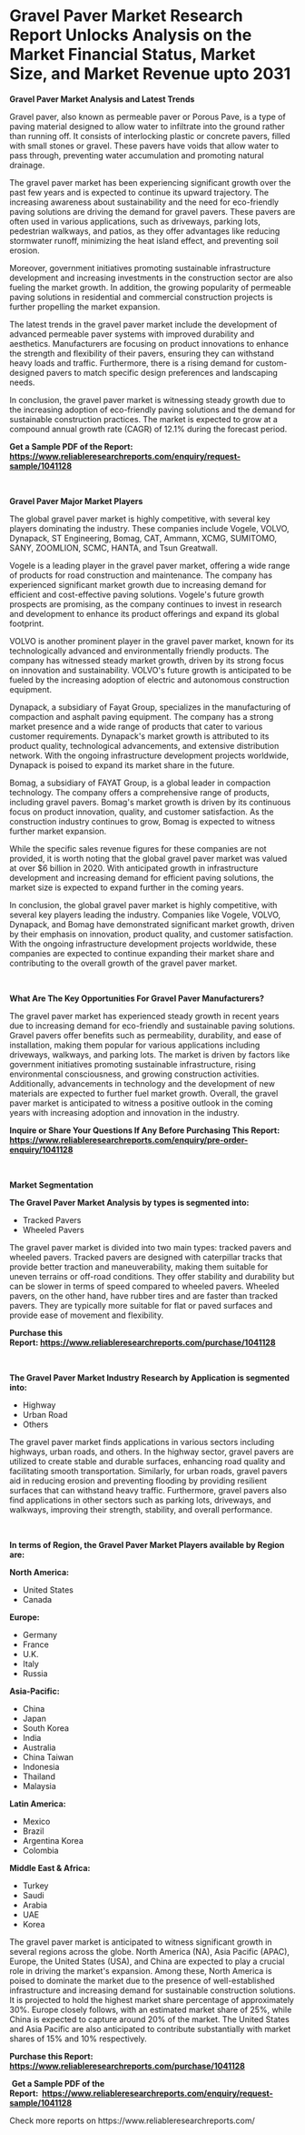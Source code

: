 <p><h1>Gravel Paver Market Research Report Unlocks Analysis on the Market Financial Status, Market Size, and Market Revenue upto 2031</h1></p><p><strong>Gravel Paver Market Analysis and Latest Trends</strong></p>
<p><p>Gravel paver, also known as permeable paver or Porous Pave, is a type of paving material designed to allow water to infiltrate into the ground rather than running off. It consists of interlocking plastic or concrete pavers, filled with small stones or gravel. These pavers have voids that allow water to pass through, preventing water accumulation and promoting natural drainage.</p><p>The gravel paver market has been experiencing significant growth over the past few years and is expected to continue its upward trajectory. The increasing awareness about sustainability and the need for eco-friendly paving solutions are driving the demand for gravel pavers. These pavers are often used in various applications, such as driveways, parking lots, pedestrian walkways, and patios, as they offer advantages like reducing stormwater runoff, minimizing the heat island effect, and preventing soil erosion.</p><p>Moreover, government initiatives promoting sustainable infrastructure development and increasing investments in the construction sector are also fueling the market growth. In addition, the growing popularity of permeable paving solutions in residential and commercial construction projects is further propelling the market expansion.</p><p>The latest trends in the gravel paver market include the development of advanced permeable paver systems with improved durability and aesthetics. Manufacturers are focusing on product innovations to enhance the strength and flexibility of their pavers, ensuring they can withstand heavy loads and traffic. Furthermore, there is a rising demand for custom-designed pavers to match specific design preferences and landscaping needs.</p><p>In conclusion, the gravel paver market is witnessing steady growth due to the increasing adoption of eco-friendly paving solutions and the demand for sustainable construction practices. The market is expected to grow at a compound annual growth rate (CAGR) of 12.1% during the forecast period.</p></p>
<p><strong>Get a Sample PDF of the Report:&nbsp; <a href="https://www.reliableresearchreports.com/enquiry/request-sample/1041128">https://www.reliableresearchreports.com/enquiry/request-sample/1041128</a></strong></p>
<p>&nbsp;</p>
<p><strong>Gravel Paver Major Market Players</strong></p>
<p><p>The global gravel paver market is highly competitive, with several key players dominating the industry. These companies include Vogele, VOLVO, Dynapack, ST Engineering, Bomag, CAT, Ammann, XCMG, SUMITOMO, SANY, ZOOMLION, SCMC, HANTA, and Tsun Greatwall.</p><p>Vogele is a leading player in the gravel paver market, offering a wide range of products for road construction and maintenance. The company has experienced significant market growth due to increasing demand for efficient and cost-effective paving solutions. Vogele's future growth prospects are promising, as the company continues to invest in research and development to enhance its product offerings and expand its global footprint.</p><p>VOLVO is another prominent player in the gravel paver market, known for its technologically advanced and environmentally friendly products. The company has witnessed steady market growth, driven by its strong focus on innovation and sustainability. VOLVO's future growth is anticipated to be fueled by the increasing adoption of electric and autonomous construction equipment.</p><p>Dynapack, a subsidiary of Fayat Group, specializes in the manufacturing of compaction and asphalt paving equipment. The company has a strong market presence and a wide range of products that cater to various customer requirements. Dynapack's market growth is attributed to its product quality, technological advancements, and extensive distribution network. With the ongoing infrastructure development projects worldwide, Dynapack is poised to expand its market share in the future.</p><p>Bomag, a subsidiary of FAYAT Group, is a global leader in compaction technology. The company offers a comprehensive range of products, including gravel pavers. Bomag's market growth is driven by its continuous focus on product innovation, quality, and customer satisfaction. As the construction industry continues to grow, Bomag is expected to witness further market expansion.</p><p>While the specific sales revenue figures for these companies are not provided, it is worth noting that the global gravel paver market was valued at over $6 billion in 2020. With anticipated growth in infrastructure development and increasing demand for efficient paving solutions, the market size is expected to expand further in the coming years.</p><p>In conclusion, the global gravel paver market is highly competitive, with several key players leading the industry. Companies like Vogele, VOLVO, Dynapack, and Bomag have demonstrated significant market growth, driven by their emphasis on innovation, product quality, and customer satisfaction. With the ongoing infrastructure development projects worldwide, these companies are expected to continue expanding their market share and contributing to the overall growth of the gravel paver market.</p></p>
<p>&nbsp;</p>
<p><strong>What Are The Key Opportunities For Gravel Paver Manufacturers?</strong></p>
<p><p>The gravel paver market has experienced steady growth in recent years due to increasing demand for eco-friendly and sustainable paving solutions. Gravel pavers offer benefits such as permeability, durability, and ease of installation, making them popular for various applications including driveways, walkways, and parking lots. The market is driven by factors like government initiatives promoting sustainable infrastructure, rising environmental consciousness, and growing construction activities. Additionally, advancements in technology and the development of new materials are expected to further fuel market growth. Overall, the gravel paver market is anticipated to witness a positive outlook in the coming years with increasing adoption and innovation in the industry.</p></p>
<p><strong>Inquire or Share Your Questions If Any Before Purchasing This Report: <a href="https://www.reliableresearchreports.com/enquiry/pre-order-enquiry/1041128">https://www.reliableresearchreports.com/enquiry/pre-order-enquiry/1041128</a></strong></p>
<p>&nbsp;</p>
<p><strong>Market Segmentation</strong></p>
<p><strong>The Gravel Paver Market Analysis by types is segmented into:</strong></p>
<p><ul><li>Tracked Pavers</li><li>Wheeled Pavers</li></ul></p>
<p><p>The gravel paver market is divided into two main types: tracked pavers and wheeled pavers. Tracked pavers are designed with caterpillar tracks that provide better traction and maneuverability, making them suitable for uneven terrains or off-road conditions. They offer stability and durability but can be slower in terms of speed compared to wheeled pavers. Wheeled pavers, on the other hand, have rubber tires and are faster than tracked pavers. They are typically more suitable for flat or paved surfaces and provide ease of movement and flexibility.</p></p>
<p><strong>Purchase this Report:&nbsp;<a href="https://www.reliableresearchreports.com/purchase/1041128">https://www.reliableresearchreports.com/purchase/1041128</a></strong></p>
<p>&nbsp;</p>
<p><strong>The Gravel Paver Market Industry Research by Application is segmented into:</strong></p>
<p><ul><li>Highway</li><li>Urban Road</li><li>Others</li></ul></p>
<p><p>The gravel paver market finds applications in various sectors including highways, urban roads, and others. In the highway sector, gravel pavers are utilized to create stable and durable surfaces, enhancing road quality and facilitating smooth transportation. Similarly, for urban roads, gravel pavers aid in reducing erosion and preventing flooding by providing resilient surfaces that can withstand heavy traffic. Furthermore, gravel pavers also find applications in other sectors such as parking lots, driveways, and walkways, improving their strength, stability, and overall performance.</p></p>
<p>&nbsp;</p>
<p><strong>In terms of Region, the Gravel Paver Market Players available by Region are:</strong></p>
<p>
    <p> <strong> North America: </strong>
        <ul>
            <li>United States</li>
            <li>Canada</li>
        </ul>
        </p> 
    <p> <strong> Europe: </strong>
        <ul>
            <li>Germany</li>
            <li>France</li>
            <li>U.K.</li>
            <li>Italy</li>
            <li>Russia</li>
        </ul>
        </p> 
    <p> <strong> Asia-Pacific: </strong>
        <ul>
            <li>China</li>
            <li>Japan</li>
            <li>South Korea</li>
            <li>India</li>
            <li>Australia</li>
            <li>China Taiwan</li>
            <li>Indonesia</li>
            <li>Thailand</li>
            <li>Malaysia</li>
        </ul>
        </p> 
    <p> <strong> Latin America: </strong>
        <ul>
            <li>Mexico</li>
            <li>Brazil</li>
            <li>Argentina Korea</li>
            <li>Colombia</li>
        </ul>
        </p> 
    <p> <strong> Middle East & Africa: </strong>
        <ul>
            <li>Turkey</li>
            <li>Saudi</li>
            <li>Arabia</li>
            <li>UAE</li>
            <li>Korea</li>
        </ul>
    </p>
    </p>
<p><p>The gravel paver market is anticipated to witness significant growth in several regions across the globe. North America (NA), Asia Pacific (APAC), Europe, the United States (USA), and China are expected to play a crucial role in driving the market's expansion. Among these, North America is poised to dominate the market due to the presence of well-established infrastructure and increasing demand for sustainable construction solutions. It is projected to hold the highest market share percentage of approximately 30%. Europe closely follows, with an estimated market share of 25%, while China is expected to capture around 20% of the market. The United States and Asia Pacific are also anticipated to contribute substantially with market shares of 15% and 10% respectively.</p></p>
<p><strong>Purchase this Report: <a href="https://www.reliableresearchreports.com/purchase/1041128">https://www.reliableresearchreports.com/purchase/1041128</a></strong></p>
<p>&nbsp;<strong>Get a Sample PDF of the Report:&nbsp;&nbsp;<a href="https://www.reliableresearchreports.com/enquiry/request-sample/1041128">https://www.reliableresearchreports.com/enquiry/request-sample/1041128</a></strong></p>
<p><strong></strong></p>
<p>Check more reports on https://www.reliableresearchreports.com/</p>